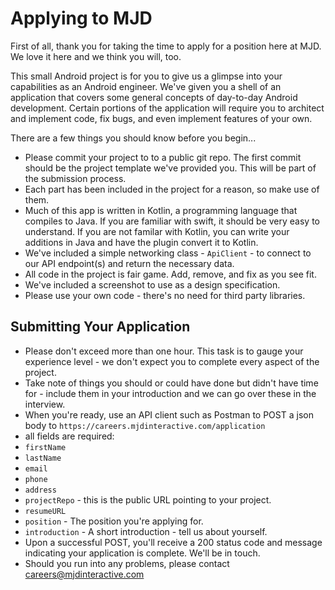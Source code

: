 # Applying to MJD

First of all, thank you for taking the time to apply for a position here at MJD. We love it here and we think you will, too.

This small Android project is for you to give us a glimpse into your capabilities as an Android engineer. We've given you a shell of an application that covers some general concepts of day-to-day Android development. Certain portions of the application will require you to architect and implement code, fix bugs, and even implement features of your own.

There are a few things you should know before you begin...
- Please commit your project to to a public git repo. The first commit should be the project template we've provided you. This will be part of the submission process.
- Each part has been included in the project for a reason, so make use of them.
- Much of this app is written in Kotlin, a programming language that compiles to Java. If you are familiar with swift, it should be very easy to understand. If you are not familar with Kotlin, you can write your additions in Java and have the plugin convert it to Kotlin.   
- We've included a simple networking class - `ApiClient` - to connect to our API endpoint(s) and return the necessary data.
- All code in the project is fair game. Add, remove, and fix as you see fit.
- We've included a screenshot to use as a design specification.
- Please use your own code - there's no need for third party libraries.


## Submitting Your Application
- Please don't exceed more than one hour. This task is to gauge your experience level - we don't expect you to complete every aspect of the project.
- Take note of things you should or could have done but didn't have time for - include them in your introduction and we can go over these in the interview.
- When you're ready, use an API client such as Postman to POST a json body to `https://careers.mjdinteractive.com/application`
- all fields are required:
- `firstName`
- `lastName`
- `email`
- `phone`
- `address`
- `projectRepo` - this is the public URL pointing to your project.
- `resumeURL`
- `position` - The position you're applying for.
- `introduction` - A short introduction - tell us about yourself.
- Upon a successful POST, you'll receive a 200 status code and message indicating your application is complete. We'll be in touch.
- Should you run into any problems, please contact <careers@mjdinteractive.com>

